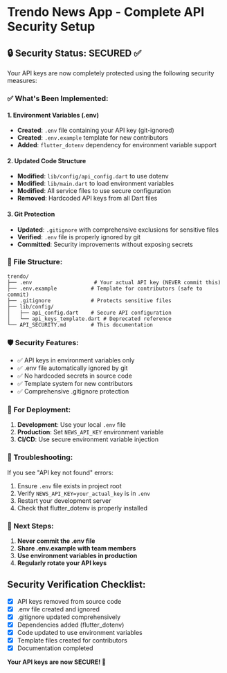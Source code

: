 # Trendo News App - Complete API Security Setup

## 🔒 Security Status: SECURED ✅

Your API keys are now completely protected using the following security measures:

### ✅ What's Been Implemented:

#### 1. Environment Variables (.env)
- **Created**: `.env` file containing your API key (git-ignored)
- **Created**: `.env.example` template for new contributors
- **Added**: `flutter_dotenv` dependency for environment variable support

#### 2. Updated Code Structure
- **Modified**: `lib/config/api_config.dart` to use dotenv
- **Modified**: `lib/main.dart` to load environment variables
- **Modified**: All service files to use secure configuration
- **Removed**: Hardcoded API keys from all Dart files

#### 3. Git Protection
- **Updated**: `.gitignore` with comprehensive exclusions for sensitive files
- **Verified**: `.env` file is properly ignored by git
- **Committed**: Security improvements without exposing secrets

### 📁 File Structure:
```
trendo/
├── .env                    # Your actual API key (NEVER commit this)
├── .env.example           # Template for contributors (safe to commit)
├── .gitignore             # Protects sensitive files
├── lib/config/
│   ├── api_config.dart    # Secure API configuration
│   └── api_keys_template.dart # Deprecated reference
└── API_SECURITY.md        # This documentation
```

### 🛡️ Security Features:
- ✅ API keys in environment variables only
- ✅ .env file automatically ignored by git
- ✅ No hardcoded secrets in source code
- ✅ Template system for new contributors
- ✅ Comprehensive .gitignore protection

### 🚀 For Deployment:
1. **Development**: Use your local `.env` file
2. **Production**: Set `NEWS_API_KEY` environment variable
3. **CI/CD**: Use secure environment variable injection

### 🔧 Troubleshooting:
If you see "API key not found" errors:
1. Ensure `.env` file exists in project root
2. Verify `NEWS_API_KEY=your_actual_key` is in `.env`
3. Restart your development server
4. Check that flutter_dotenv is properly installed

### 🎯 Next Steps:
1. **Never commit the .env file**
2. **Share .env.example with team members**
3. **Use environment variables in production**
4. **Regularly rotate your API keys**

## Security Verification Checklist:
- [x] API keys removed from source code
- [x] .env file created and ignored
- [x] .gitignore updated comprehensively  
- [x] Dependencies added (flutter_dotenv)
- [x] Code updated to use environment variables
- [x] Template files created for contributors
- [x] Documentation completed

**Your API keys are now SECURE! 🔐**